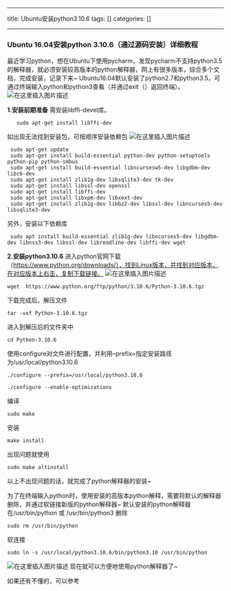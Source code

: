 
--- 
title:  Ubuntu安装python3.10.6 
tags: []
categories: [] 

---
### Ubuntu 16.04安装python 3.10.6（通过源码安装）详细教程

最近学习python，想在Ubuntu下使用pycharm，发现pycharm不支持python3.5的解释器，就必须安装较高版本的python解释器，网上有很多版本，综合多个文档，完成安装，记录下来~ Ubuntu16.04默认安装了python2.7和python3.5，可通过终端输入python和python3查看（并通过exit（）返回终端）。 <img src="https://img-blog.csdnimg.cn/f13db5914716499b82585e00e4a9e51a.png#pic_center" alt="在这里插入图片描述">

**1.安装前期准备** 需安装libffi-devel库。

```
   sudo apt-get install libffi-dev

```

如出现无法找到安装包，可按顺序安装依赖包 <img src="https://img-blog.csdnimg.cn/4f7604fe681041cabfe88678534ea657.png" alt="在这里插入图片描述">

```
 sudo apt-get update
 sudo apt-get install build-essential python-dev python-setuptools python-pip python-smbus
 sudo apt-get install build-essential libncursesw5-dev libgdbm-dev libc6-dev
 sudo apt-get install zlib1g-dev libsqlite3-dev tk-dev
 sudo apt-get install libssl-dev openssl
 sudo apt-get install libffi-dev
 sudo apt-get install libxpm-dev libxext-dev 
 sudo apt-get install zlib1g-dev libbz2-dev libssl-dev libncurses5-dev libsqlite3-dev 

```

另外，安装以下依赖库

```
 sudo apt install build-essential zlib1g-dev libncurses5-dev libgdbm-dev libnss3-dev libssl-dev libreadline-dev libffi-dev wget

```

**2.安装python3.10.6** 进入python官网下载（https://www.python.org/downloads/），找到Linux版本，并找到对应版本，在对应版本上右击，复制下载链接。 <img src="https://img-blog.csdnimg.cn/10da7586d4664cfe97a3afa1b2b7cee7.png#pic_center" alt="在这里插入图片描述">

```
wget  https://www.python.org/ftp/python/3.10.6/Python-3.10.6.tgz

```

下载完成后，解压文件

```
tar -vxf Python-3.10.6.tgz

```

进入到解压后的文件夹中

```
cd Python-3.10.6

```

使用configure对文件进行配置，并利用–prefix=指定安装路径为/usr/local/python3.10.6

```
./configure --prefix=/usr/local/python3.10.6

```

```
./configure --enable-optimizations

```

编译

```
sudo make

```

安装

```
make install

```

出现问题就使用

```
sudo make altinstall

```

以上不出现问题的话，就完成了python解释器的安装~

为了在终端输入python时，使用安装的高版本python解释，需要将默认的解释器删除，并通过软链接新版的python解释器~ 默认安装的python解释器在/usr/bin/python 或 /usr/bin/python3 删除

```
sudo rm /usr/bin/python

```

软连接

```
sudo ln -s /usr/local/python3.10.6/bin/python3.10 /usr/bin/python

```

<img src="https://img-blog.csdnimg.cn/8208166eab6f4811ac80acc4d48f0b6f.png" alt="在这里插入图片描述"> 现在就可以方便地使用python解释器了~

如果还有不懂的，可以参考   

